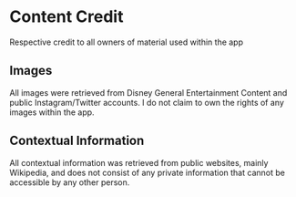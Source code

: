 # Content Credit

Respective credit to all owners of material used within the app

## Images

All images were retrieved from Disney General Entertainment Content and public Instagram/Twitter accounts. I do not claim to own the rights of any images within the app.

## Contextual Information

All contextual information was retrieved from public websites, mainly Wikipedia, and does not consist of any private information that cannot be accessible by any other person.
